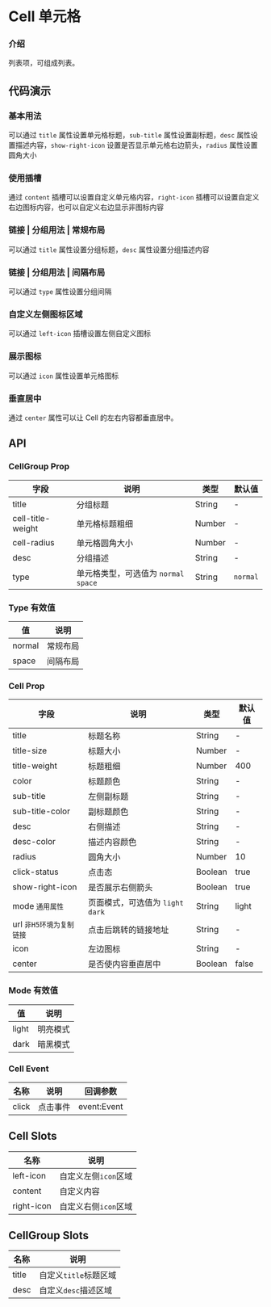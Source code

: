 # Cell 单元格

### 介绍

列表项，可组成列表。

<!--@include: ./tips/introduce.md-->

## 代码演示

### 基本用法

可以通过 `title` 属性设置单元格标题，`sub-title` 属性设置副标题，`desc` 属性设置描述内容，`show-right-icon` 设置是否显示单元格右边箭头，`radius` 属性设置圆角大小

<show-code com-type="cell" com-show-type="base" />

### 使用插槽

通过 `content` 插槽可以设置自定义单元格内容，`right-icon` 插槽可以设置自定义右边图标内容，也可以自定义右边显示非图标内容

<show-code com-type="cell" com-show-type="slot" />

### 链接 | 分组用法 | 常规布局

可以通过 `title` 属性设置分组标题，`desc` 属性设置分组描述内容

<show-code com-type="cell" com-show-type="link-group-base" />

### 链接 | 分组用法 | 间隔布局

可以通过 `type` 属性设置分组间隔

<show-code com-type="cell" com-show-type="link-group-space" />

### 自定义左侧图标区域

可以通过 `left-icon` 插槽设置左侧自定义图标

<show-code com-type="cell" com-show-type="left-icon" />

### 展示图标

可以通过 `icon` 属性设置单元格图标

<show-code com-type="cell" com-show-type="icon" />

### 垂直居中

通过 `center` 属性可以让 Cell 的左右内容都垂直居中。

<show-code com-type="cell" com-show-type="center" />

## API

### CellGroup Prop

| 字段  | 说明     | 类型   | 默认值 |
|-------|----------|--------|--------|
| title | 分组标题 | String | -      |
| cell-title-weight | 单元格标题粗细 | Number | -      |
| cell-radius | 单元格圆角大小 | Number | -      |
| desc  | 分组描述 | String | -      |
| type  | 单元格类型，可选值为 `normal` `space` | String | `normal`      |

### Type 有效值
| 值 | 说明   |
|----|--------|
| normal | 常规布局 |
| space | 间隔布局 |

### Cell Prop

| 字段                    | 说明                                                                                           | 类型             | 默认值           |
|-------------------------|------------------------------------------------------------------------------------------------|------------------|------------------|
| title                   | 标题名称                                                                                       | String           | -                |
| title-size              | 标题大小                                                                                       | Number           | -                |
| title-weight            | 标题粗细                                                                                       | Number           | 400              |
| color                   | 标题颜色                                                                                       | String           | -                |
| sub-title               | 左侧副标题                                                                                     | String           | -                |
| sub-title-color         | 副标题颜色                                                                                     | String           | -                |
| desc                    | 右侧描述                                                                                       | String           | -                |
| desc-color              | 描述内容颜色                                                                                   | String           | -                |
| radius                  | 圆角大小                                                                                       | Number           | 10               |
| click-status            | 点击态                                                                                       | Boolean          | true             |
| show-right-icon         | 是否展示右侧箭头                                                                               | Boolean          | true             |
| mode `通用属性`          | 页面模式，可选值为 `light` `dark`                                                              | String           | light            |
| url `非H5环境为复制链接`  | 点击后跳转的链接地址                                                                           | String           | -                |
| icon                    | 左边图标                                                                                       | String           | -                |
| center         | 是否使内容垂直居中                                                                             | Boolean          | false            |

### Mode 有效值
| 值 | 说明 |
|----|------|
| light | 明亮模式 |
| dark | 暗黑模式 |


### Cell Event

| 名称  | 说明     | 回调参数    |
|-------|----------|-------------|
| click | 点击事件 | event:Event |

## Cell Slots

| 名称            | 说明                  |
|-----------------|-----------------------|
| left-icon       | 自定义左侧`icon`区域  |
| content         | 自定义内容            |
| right-icon      | 自定义右侧`icon`区域  |

## CellGroup Slots

| 名称            | 说明                  |
|-----------------|-----------------------|
| title           | 自定义`title`标题区域 |
| desc            | 自定义`desc`描述区域  |